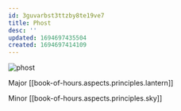 ```yaml
---
id: 3guvarbst3ttzby8te19ve7
title: Phost
desc: ''
updated: 1694697435504
created: 1694697414109
---
```

![phost](/assets/icon-phost.png)

Major [[book-of-hours.aspects.principles.lantern]]

Minor [[book-of-hours.aspects.principles.sky]]
